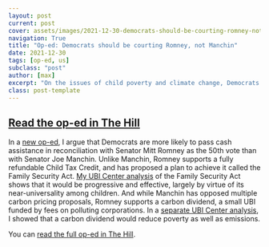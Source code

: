 ```yaml
---
layout: post
current: post
cover: assets/images/2021-12-30-democrats-should-be-courting-romney-not-manchin/cover.jpeg
navigation: True
title: "Op-ed: Democrats should be courting Romney, not Manchin"
date: 2021-12-30
tags: [op-ed, us]
subclass: "post"
author: [max]
excerpt: "On the issues of child poverty and climate change, Democrats have a closer ally across the aisle."
class: post-template
---
```


## [Read the op-ed in The Hill](https://thehill.com/opinion/white-house/587590-democrats-should-be-courting-romney-not-manchin)

In a [new op-ed](https://thehill.com/opinion/white-house/587590-democrats-should-be-courting-romney-not-manchin), I argue that Democrats are more likely to pass cash assistance in reconciliation with Senator Mitt Romney as the 50th vote than with Senator Joe Manchin.
Unlike Manchin, Romney supports a fully refundable Child Tax Credit, and has proposed a plan to achieve it called the Family Security Act.
[My UBI Center analysis](family-security-act) of the Family Security Act shows that it would be progressive and effective, largely by virtue of its near-universality among children.
And while Manchin has opposed multiple carbon pricing proposals, Romney supports a carbon dividend, a small UBI funded by fees on polluting corporations.
In a [separate UBI Center analysis](us-carbon-dividend), I showed that a carbon dividend would reduce poverty as well as emissions.

You can [read the full op-ed in The Hill](https://thehill.com/opinion/white-house/587590-democrats-should-be-courting-romney-not-manchin).
